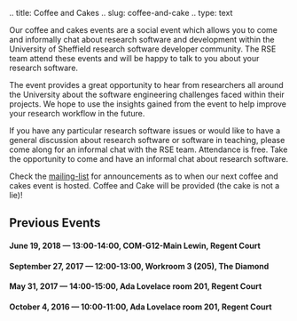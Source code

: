 .. title: Coffee and Cakes
.. slug: coffee-and-cake
.. type: text

Our coffee and cakes events are a social event which allows you to come and informally chat about research software and development within the University of Sheffield research software developer community. The RSE team attend these events and will be happy to talk to you about your research software. 

The event provides a great opportunity to hear from researchers all around the University about the software engineering challenges faced within their projects. We hope to use the insights gained from the event to help improve your research workflow in the future.

If you have any particular research software issues or would like to have a general discussion about research software or software in teaching, please come along for an informal chat with the RSE team.   Attendance is free. Take the opportunity to come and have an informal chat about research software.

Check the [mailing-list](../) for announcements as to when our next coffee and cakes event is hosted. Coffee and Cake will be provided (the cake is not a lie)!


## Previous Events ##
#### June 19, 2018 &mdash; 13:00-14:00, COM-G12-Main Lewin, Regent Court ####
#### September 27, 2017 &mdash; 12:00-13:00, Workroom 3 (205), The Diamond ####
#### May 31, 2017 &mdash; 14:00-15:00,  Ada Lovelace room 201, Regent Court ####
#### October 4, 2016 &mdash; 10:00-11:00,  Ada Lovelace room 201, Regent Court ####
